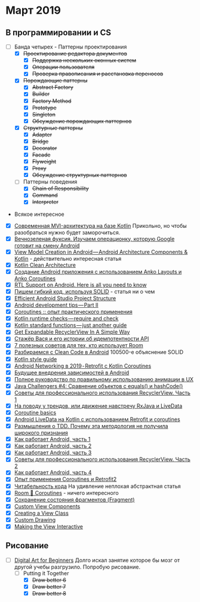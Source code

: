 # Март 2019
## В программировании и CS
- [ ] Банда четырех - Паттерны проектирования
  - [x] ~~Проектирование редактора документов~~
    - [x] ~~Поддержка нескольких оконных систем~~
    - [x] ~~Операции пользователя~~
    - [x] ~~Проверка правописания и расстановка переносов~~
  - [x] ~~Порождающие паттерны~~
    - [x] ~~Abstract Factory~~
    - [x] ~~Builder~~
    - [x] ~~Factory Method~~
    - [x] ~~Prototype~~
    - [x] ~~Singleton~~
    - [x] ~~Обсуждение порождающих паттернов~~
  - [x] ~~Структурные паттерны~~
    - [x] ~~Adapter~~
    - [x] ~~Bridge~~
    - [x] ~~Decorator~~
    - [x] ~~Facade~~
    - [x] ~~Flyweight~~
    - [x] ~~Proxy~~
    - [x] ~~Обсуждение структурных паттернов~~
  - [ ] Паттерны поведения
    - [x] ~~Chain of Responsibility~~
    - [x] ~~Command~~
    - [x] ~~Interpreter~~

 - Всякое интересное
 - [x] [Современная MVI-архитектура на базе Kotlin](https://habr.com/ru/company/badoo/blog/429728/) Прикольно, но чтобы разобраться нужно будет заморочиться.
 - [x] [Вечнозеленая фуксия. Изучаем операционку, которую Google готовит на смену Android](https://xakep.ru/2019/01/09/google-fuchsia/)
 - [x] [View Model Creation in Android — Android Architecture Components & Kotlin](https://proandroiddev.com/view-model-creation-in-android-android-architecture-components-kotlin-ce9f6b93a46b) - действительно интересная статья
 - [x] [Kotlin Clean Architecture](https://proandroiddev.com/kotlin-clean-architecture-1ad42fcd97fa)
 - [x] [Создание Android приложения с использованием Anko Layouts и Anko Coroutines](https://habr.com/ru/post/442440/)
 - [x] [RTL Support on Android. Here is all you need to know](https://habr.com/ru/post/442440/)
 - [x] [Пишем гибкий код, используя SOLID](https://habr.com/ru/company/skillbox/blog/442928/) - статья ни о чем
 - [x] [Efficient Android Studio Project Structure](https://medium.com/@andycherkashyn/how-to-organize-android-project-files-the-right-way-46b34289ad0a)
 - [x] [Android development tips — Part II](https://medium.com/code-procedure-and-rants/android-development-tips-part-ii-476bbab182b9)
 - [x] [Coroutines :: опыт практического применения](https://habr.com/ru/company/e-Legion/blog/442920/)
 - [x] [Kotlin runtime checks — require and check](https://proandroiddev.com/kotlin-runtime-checks-require-and-check-435b590fbe2d)
 - [x] [Kotlin standard functions — just another guide](https://proandroiddev.com/kotlin-standard-functions-just-another-guide-8c639181ceb1)
 - [x] [Get Expandable RecyclerView In A Simple Way](https://android.jlelse.eu/get-expandable-recyclerview-in-a-simple-way-8946046b4573)
 - [x] [Стажёр Вася и его истории об идемпотентности API](https://habr.com/ru/company/yandex/blog/442762/)
 - [x] [7 полезных советов для тех, кто использует Room](https://habr.com/ru/post/442786/)
 - [x] [Разбираемся с Clean Code в Android](https://habr.com/ru/post/443662/) 100500-е объяснение SOLID
 - [x] [Kotlin style guide](https://developer.android.com/kotlin/style-guide)
 - [x] [Android Networking в 2019 - Retrofit с Kotlin Coroutines](https://nuancesprog.ru/p/3270/)
 - [x] [Будущее внедрения зависимостей в Android](https://habr.com/ru/post/444530/)
 - [x] [Полное руководство по правильному использованию анимации в UX](https://habr.com/ru/post/424383/)
 - [x] [Java Challengers #4: Сравнение объектов с equals() и hashCode()](https://habr.com/ru/company/otus/blog/443710/)
 - [x] [Советы для профессионального использования RecyclerView. Часть 1](https://habr.com/ru/post/425945/)
 - [x] [На поводу у трендов, или движение навстречу RxJava и LiveData](https://habr.com/ru/company/funcorp/blog/426999/)
 - [x] [Coroutine basics](https://kotlinlang.org/docs/reference/coroutines/basics.html)
 - [x] [Android LiveData на Kotlin с использованием Retrofit и coroutines](https://habr.com/ru/post/427475/)
 - [x] [Размышления о TDD. Почему эта методология не получила широкого признания](https://habr.com/ru/company/piter/blog/427853/)
 - [x] [Как работает Android, часть 1](https://habr.com/ru/company/solarsecurity/blog/334796/)
 - [x] [Как работает Android, часть 2](https://habr.com/ru/company/solarsecurity/blog/338292/)
 - [x] [Как работает Android, часть 3](https://habr.com/ru/company/solarsecurity/blog/338494/)
 - [x] [Советы для профессионального использования RecyclerView. Часть 2](https://habr.com/ru/post/426773/)
 - [x] [Как работает Android, часть 4](https://habr.com/ru/company/solarsecurity/blog/427431/)
 - [x] [Опыт применения Coroutines и Retrofit2](https://habr.com/ru/post/445242/)
 - [x] [Читабельность кода](https://habr.com/ru/company/alconost/blog/443678/) На удивление неплохая абстрактная статья
 - [x] [Room 🔗 Coroutines](https://medium.com/androiddevelopers/room-coroutines-422b786dc4c5) - ничего интересного
 - [x] [Сохранение состояния фрагментов (Fragment)](https://habr.com/ru/post/280586/)
 - [x] [Custom View Components](https://developer.android.com/guide/topics/ui/custom-components)
 - [x] [Creating a View Class](https://developer.android.com/training/custom-views/create-view)
 - [x] [Custom Drawing](https://developer.android.com/training/custom-views/custom-drawing)
 - [x] [Making the View Interactive](https://developer.android.com/training/custom-views/making-interactive)

## Рисование
- [ ] [Digital Art for Beginners](https://www.udemy.com/digital-art-101-from-beginner-to-pro) Долго искал занятие которое бы мозг от другой учебы разгрузило. Попробую рисование.
  - [ ] Putting it Together
    - [x] ~~Draw better 6~~
    - [x] ~~Draw better 7~~
    - [x] ~~Draw better 8~~
